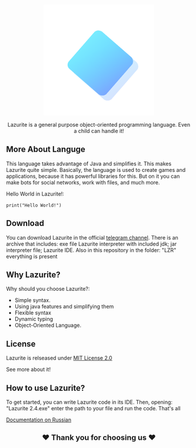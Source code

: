 <div align="center">
  <img src="icon.png" width="300" alt="SPK">

Lazurite is a general purpose object-oriented programming language. Even a child can handle it!
</div>

## More About Languge
This language takes advantage of Java and simplifies it. This makes Lazurite quite simple. Basically, the language is used to create games and applications, because it has powerful libraries for this. But on it you can make bots for social networks, work with files, and much more.

Hello World in Lazurite!:

```shell
print("Hello World!")
```

## Download
You can download Lazurite in the official <a href = "https://t.me/kingmangapps">telegram channel</a>. There is an archive that includes: exe file Lazurite interpreter with included jdk; jar interpreter file; Lazurite IDE. Also in this repository in the folder: "LZR" everything is present

## Why Lazurite?
Why should you choose Lazurite?:

- Simple syntax.
- Using java features and simplifying them
- Flexible syntax
- Dynamic typing
- Object-Oriented Language.


## License
Lazurite is relseased under <a href="https://en.wikipedia.org/w/index.php?search=MIT%20License&title=Special%3ASearch&ns0=1">MIT License 2.0</a>

See more about it!

## How to use Lazurite?
To get started, you can write Lazurite code in its IDE. Then, opening: "Lazurite 2.4.exe" enter the path to your file and run the code. That's all



<a href="[https://sites.google.com/view/lazurite/lazurite](https://sites.google.com/view/lazurite-lang/lazurite)">Documentation on Russian</a>

<h1 align="middle" style="font-size: 20px;">❤ Thank you for choosing us ❤</h1>
